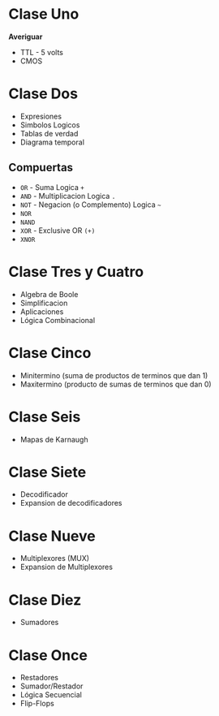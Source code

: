 # Clase Uno

__Averiguar__
* TTL - 5 volts
* CMOS

# Clase Dos

* Expresiones
* Simbolos Logicos
* Tablas de verdad
* Diagrama temporal

## Compuertas
* `OR` - Suma Logica `+`
* `AND` - Multiplicacion Logica `.`
* `NOT` - Negacion (o Complemento) Logica `~`
* `NOR`
* `NAND`
* `XOR` - Exclusive OR `(+)`
* `XNOR`

# Clase Tres y Cuatro

* Algebra de Boole
* Simplificacion
* Aplicaciones
* Lógica Combinacional

# Clase Cinco

* Minitermino (suma de productos de terminos que dan 1)
* Maxitermino (producto de sumas de terminos que dan 0)

# Clase Seis

* Mapas de Karnaugh

# Clase Siete

* Decodificador
* Expansion de decodificadores

# Clase Nueve

* Multiplexores (MUX)
* Expansion de Multiplexores

# Clase Diez

* Sumadores

# Clase Once

* Restadores
* Sumador/Restador
* Lógica Secuencial
* Flip-Flops
